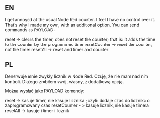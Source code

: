 EN
-----

I get annoyed at the usual Node Red counter. I feel I have no control over it. That's why I made my own, with an additional option.
You can send commands as PAYLOAD:

reset -> clears the timer, does not reset the counter; that is: it adds the time to the counter by the programmed time
resetCounter -> reset the counter, not the timer
resetAll -> reset and timer and counter


PL
-----
Denerwuje mnie zwykły licznik w Node Red. Czuję, że nie mam nad nim kontroli. Dlatego zrobiłem swój, własny, z dodatkową opcją.

Można wysłać jako PAYLOAD komendy:

 reset -> kasuje timer, nie kasuje licznika ; czyli: dodaje czas do licznika o zaprogramowany czas
 resetCounter - > kasuje licznik, nie kasuje timera
 resetAll -> kasuje i timer i licznik
